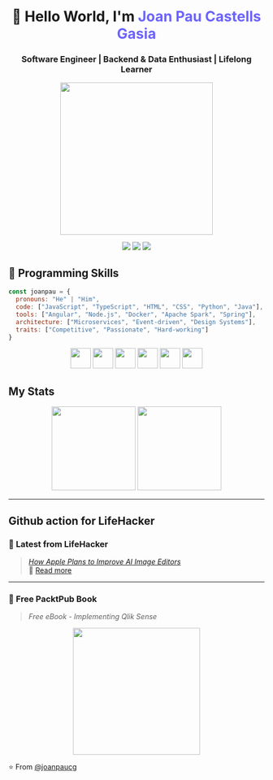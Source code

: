 

<!--
**joanpaucg/joanpaucg** is a ✨ _special_ ✨ repository because its `README.md` (this file) appears on your GitHub profile.

Here are some ideas to get you started:

- 🔭 I’m currently working on ...
- 🌱 I’m currently learning ...
- 👯 I’m looking to collaborate on ...
- 🤔 I’m looking for help with ...
- 💬 Ask me about ...
- 📫 How to reach me: ...
- 😄 Pronouns: ...
- ⚡ Fun fact: ...
-->


<h1 align="center">👋 Hello World, I'm <span style="color:#6C63FF;">Joan Pau Castells Gasia</span></h1>
<h3 align="center">Software Engineer | Backend & Data Enthusiast | Lifelong Learner</h3>
<p align="center">
  <img src="https://media.giphy.com/media/3oriO0o3mjqifL7wK4/giphy.gif" width="300">
</p>

<p align="center">
  <a href="https://www.linkedin.com/in/joan-pau-castells-gasia-58283b13b/"><img src="https://img.shields.io/badge/-LinkedIn-blue?style=for-the-badge&logo=linkedin"></a>
  <a href="https://github.com/joanpaucg"><img src="https://img.shields.io/badge/-GitHub-black?style=for-the-badge&logo=github"></a>
  <a href="mailto:your.email@example.com"><img src="https://img.shields.io/badge/-Email-D14836?style=for-the-badge&logo=gmail&logoColor=white"></a>
</p>




<h2>🧠 Programming Skills</h2>

```javascript
const joanpau = {
  pronouns: "He" | "Him",
  code: ["JavaScript", "TypeScript", "HTML", "CSS", "Python", "Java"],
  tools: ["Angular", "Node.js", "Docker", "Apache Spark", "Spring"],
  architecture: ["Microservices", "Event-driven", "Design Systems"],
  traits: ["Competitive", "Passionate", "Hard-working"]
}
```
<p align="center">
  <img src="https://cdn.jsdelivr.net/gh/devicons/devicon/icons/javascript/javascript-original.svg" width="40"/>
  <img src="https://cdn.jsdelivr.net/gh/devicons/devicon/icons/typescript/typescript-original.svg" width="40"/>
  <img src="https://cdn.jsdelivr.net/gh/devicons/devicon/icons/python/python-original.svg" width="40"/>
  <img src="https://cdn.jsdelivr.net/gh/devicons/devicon/icons/java/java-original.svg" width="40"/>
  <img src="https://cdn.jsdelivr.net/gh/devicons/devicon/icons/docker/docker-original.svg" width="40"/>
  <img src="https://cdn.jsdelivr.net/gh/devicons/devicon/icons/angularjs/angularjs-original.svg" width="40"/>
</p>

## My Stats
<p align="center">
  <img src="https://github-readme-stats.vercel.app/api?username=joanpaucg&show_icons=true&theme=dracula" height="165">
  <img src="https://github-readme-stats.vercel.app/api/top-langs/?username=joanpaucg&layout=compact&theme=dracula" height="165">
</p>

---



## Github action for LifeHacker
### 📰 Latest from LifeHacker
> *[How Apple Plans to Improve AI Image Editors](https://lifehacker.com/tech/apple-improving-ai-image-editors?utm_medium=RSS)*  
🔗 [Read more](https://lifehacker.com/)

---

### 📘 Free PacktPub Book
> *Free eBook - Implementing Qlik Sense*  
<p align="center">
  <img src="https://content.packt.com/B05648/cover_image_small.jpg" width="250">
</p>


⭐️ From [@joanpaucg](https://github.com/joanpaucg)
